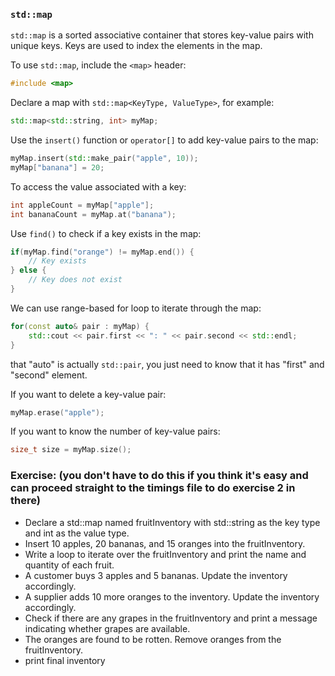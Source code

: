 
### `std::map`

`std::map` is a sorted associative container that stores key-value pairs with unique keys. Keys are used to index the elements in the map.

To use `std::map`, include the `<map>` header:

```cpp
#include <map>
```

Declare a map with `std::map<KeyType, ValueType>`, for example:

```cpp
std::map<std::string, int> myMap;
```

Use the `insert()` function or `operator[]` to add key-value pairs to the map:

```cpp
myMap.insert(std::make_pair("apple", 10));
myMap["banana"] = 20;
```


To access the value associated with a key:

```cpp
int appleCount = myMap["apple"];
int bananaCount = myMap.at("banana");
```

Use `find()` to check if a key exists in the map:

```cpp
if(myMap.find("orange") != myMap.end()) {
    // Key exists
} else {
    // Key does not exist
}
```


We can use range-based for loop to iterate through the map:

```cpp
for(const auto& pair : myMap) {
    std::cout << pair.first << ": " << pair.second << std::endl;
}
```

that "auto" is actually `std::pair`, you just need to know that it has "first" and "second" element.


If you want to delete a key-value pair:

```cpp
myMap.erase("apple");
```

If you want to know the number of key-value pairs:

```cpp
size_t size = myMap.size();
```

### Exercise: (you don't have to do this if you think it's easy and can proceed straight to the timings file to do exercise 2 in there)

  - Declare a std::map named fruitInventory with std::string as the key type and int as the value type.
  - Insert 10 apples, 20 bananas, and 15 oranges into the fruitInventory.
  - Write a loop to iterate over the fruitInventory and print the name and quantity of each fruit.
  - A customer buys 3 apples and 5 bananas. Update the inventory accordingly.
  - A supplier adds 10 more oranges to the inventory. Update the inventory accordingly.
  - Check if there are any grapes in the fruitInventory and print a message indicating whether grapes are available.
  - The oranges are found to be rotten. Remove oranges from the fruitInventory.
  - print final inventory





